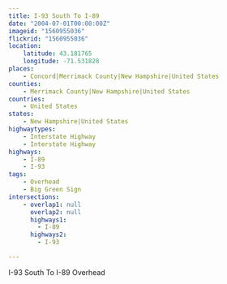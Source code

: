 ```yaml
---
title: I-93 South To I-89
date: "2004-07-01T00:00:00Z"
imageid: "1560955036"
flickrid: "1560955036"
location:
    latitude: 43.181765
    longitude: -71.531828
places:
    - Concord|Merrimack County|New Hampshire|United States
counties:
    - Merrimack County|New Hampshire|United States
countries:
    - United States
states:
    - New Hampshire|United States
highwaytypes:
    - Interstate Highway
    - Interstate Highway
highways:
    - I-89
    - I-93
tags:
    - Overhead
    - Big Green Sign
intersections:
    - overlap1: null
      overlap2: null
      highways1:
        - I-89
      highways2:
        - I-93

---
```

I-93 South To I-89 Overhead